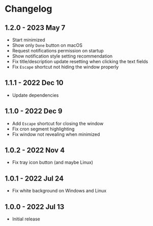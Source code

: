 # Changelog

## 1.2.0 - 2023 May 7
- Start minimized
- Show only `Done` button on macOS
- Request notifications permission on startup
- Show notification style setting recommendation
- Fix title/description update resetting when clicking the text fields
- Fix `Escape` shortcut not hiding the window properly

## 1.1.1 - 2022 Dec 10
- Update dependencies

## 1.1.0 - 2022 Dec 9
- Add `Escape` shortcut for closing the window
- Fix cron segment highlighting
- Fix window not revealing when minimized

## 1.0.2 - 2022 Nov 4
- Fix tray icon button (and maybe Linux)

## 1.0.1 - 2022 Jul 24
- Fix white background on Windows and Linux

## 1.0.0 - 2022 Jul 13
- Initial release
